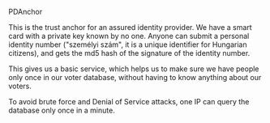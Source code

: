 PDAnchor

This is the trust anchor for an assured identity provider.
We have a smart card with a private key known by no one.
Anyone can submit a personal identity number ("személyi szám",
it is a unique identifier for Hungarian citizens), and gets
the md5 hash of the signature of the identity number.

This gives us a basic service, which helps us to make sure we have
people only once in our voter database, without having to know
anything about our voters.

To avoid brute force and Denial of Service attacks,
one IP can query the database only once in a minute.

